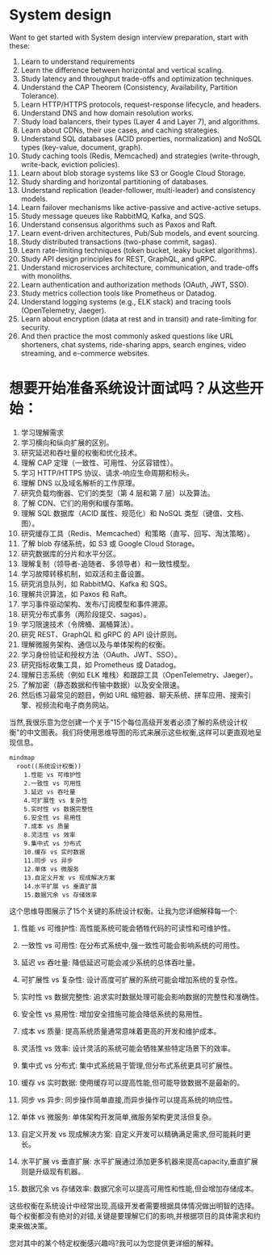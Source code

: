 # System design
Want to get started with System design interview preparation, start with these:

1. Learn to understand requirements
2. Learn the difference between horizontal and vertical scaling.
3. Study latency and throughput trade-offs and optimization techniques.
4. Understand the CAP Theorem (Consistency, Availability, Partition Tolerance).
5. Learn HTTP/HTTPS protocols, request-response lifecycle, and headers.
6. Understand DNS and how domain resolution works.
7. Study load balancers, their types (Layer 4 and Layer 7), and algorithms.
8. Learn about CDNs, their use cases, and caching strategies.
9. Understand SQL databases (ACID properties, normalization) and NoSQL types (key-value, document, graph).
10. Study caching tools (Redis, Memcached) and strategies (write-through, write-back, eviction policies).
11. Learn about blob storage systems like S3 or Google Cloud Storage.
12. Study sharding and horizontal partitioning of databases.
13. Understand replication (leader-follower, multi-leader) and consistency models.
14. Learn failover mechanisms like active-passive and active-active setups.
15. Study message queues like RabbitMQ, Kafka, and SQS.
16. Understand consensus algorithms such as Paxos and Raft.
17. Learn event-driven architectures, Pub/Sub models, and event sourcing.
18. Study distributed transactions (two-phase commit, sagas).
19. Learn rate-limiting techniques (token bucket, leaky bucket algorithms).
20. Study API design principles for REST, GraphQL, and gRPC.
21. Understand microservices architecture, communication, and trade-offs with monoliths.
22. Learn authentication and authorization methods (OAuth, JWT, SSO).
23. Study metrics collection tools like Prometheus or Datadog.
24. Understand logging systems (e.g., ELK stack) and tracing tools (OpenTelemetry, Jaeger).
25. Learn about encryption (data at rest and in transit) and rate-limiting for security.
26. And then practice the most commonly asked questions like URL shorteners, chat systems, ride-sharing apps, search engines, video streaming, and e-commerce websites.

# 想要开始准备系统设计面试吗？从这些开始：

1. 学习理解需求
2. 学习横向和纵向扩展的区别。
3. 研究延迟和吞吐量的权衡和优化技术。
4. 理解 CAP 定理（一致性、可用性、分区容错性）。
5. 学习 HTTP/HTTPS 协议、请求-响应生命周期和标头。
6. 理解 DNS 以及域名解析的工作原理。
7. 研究负载均衡器、它们的类型（第 4 层和第 7 层）以及算法。
8. 了解 CDN、它们的用例和缓存策略。
9. 理解 SQL 数据库（ACID 属性、规范化）和 NoSQL 类型（键值、文档、图）。
10. 研究缓存工具（Redis、Memcached）和策略（直写、回写、淘汰策略）。
11. 了解 blob 存储系统，如 S3 或 Google Cloud Storage。
12. 研究数据库的分片和水平分区。
13. 理解复制（领导者-追随者、多领导者）和一致性模型。
14. 学习故障转移机制，如双活和主备设置。
15. 研究消息队列，如 RabbitMQ、Kafka 和 SQS。
16. 理解共识算法，如 Paxos 和 Raft。
17. 学习事件驱动架构、发布/订阅模型和事件溯源。
18. 研究分布式事务（两阶段提交、sagas）。
19. 学习限速技术（令牌桶、漏桶算法）。
20. 研究 REST、GraphQL 和 gRPC 的 API 设计原则。
21. 理解微服务架构、通信以及与单体架构的权衡。
22. 学习身份验证和授权方法（OAuth、JWT、SSO）。
23. 研究指标收集工具，如 Prometheus 或 Datadog。
24. 理解日志系统（例如 ELK 堆栈）和跟踪工具（OpenTelemetry、Jaeger）。
25. 了解加密（静态数据和传输中数据）以及安全限速。
26. 然后练习最常见的题目，例如 URL 缩短器、聊天系统、拼车应用、搜索引擎、视频流和电子商务网站。

当然,我很乐意为您创建一个关于"15个每位高级开发者必须了解的系统设计权衡"的中文图表。我们将使用思维导图的形式来展示这些权衡,这样可以更直观地呈现信息。

```mermaid
mindmap
  root((系统设计权衡))
    1.性能 vs 可维护性
    2.一致性 vs 可用性
    3.延迟 vs 吞吐量
    4.可扩展性 vs 复杂性
    5.实时性 vs 数据完整性
    6.安全性 vs 易用性
    7.成本 vs 质量
    8.灵活性 vs 效率
    9.集中式 vs 分布式
    10.缓存 vs 实时数据
    11.同步 vs 异步
    12.单体 vs 微服务
    13.自定义开发 vs 现成解决方案
    14.水平扩展 vs 垂直扩展
    15.数据冗余 vs 存储效率

```

这个思维导图展示了15个关键的系统设计权衡。让我为您详细解释每一个:

1. 性能 vs 可维护性: 高性能系统可能会牺牲代码的可读性和可维护性。

2. 一致性 vs 可用性: 在分布式系统中,强一致性可能会影响系统的可用性。

3. 延迟 vs 吞吐量: 降低延迟可能会减少系统的总体吞吐量。

4. 可扩展性 vs 复杂性: 设计高度可扩展的系统可能会增加系统的复杂性。

5. 实时性 vs 数据完整性: 追求实时数据处理可能会影响数据的完整性和准确性。

6. 安全性 vs 易用性: 增加安全措施可能会降低系统的易用性。

7. 成本 vs 质量: 提高系统质量通常意味着更高的开发和维护成本。

8. 灵活性 vs 效率: 设计灵活的系统可能会牺牲某些特定场景下的效率。

9. 集中式 vs 分布式: 集中式系统易于管理,但分布式系统更具可扩展性。

10. 缓存 vs 实时数据: 使用缓存可以提高性能,但可能导致数据不是最新的。

11. 同步 vs 异步: 同步操作简单直接,而异步操作可以提高系统的响应性。

12. 单体 vs 微服务: 单体架构开发简单,微服务架构更灵活但复杂。

13. 自定义开发 vs 现成解决方案: 自定义开发可以精确满足需求,但可能耗时更长。

14. 水平扩展 vs 垂直扩展: 水平扩展通过添加更多机器来提高capacity,垂直扩展则是升级现有机器。

15. 数据冗余 vs 存储效率: 数据冗余可以提高可用性和性能,但会增加存储成本。

这些权衡在系统设计中经常出现,高级开发者需要根据具体情况做出明智的选择。每个权衡都没有绝对的对错,关键是要理解它们的影响,并根据项目的具体需求和约束来做决策。

您对其中的某个特定权衡感兴趣吗?我可以为您提供更详细的解释。
